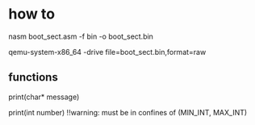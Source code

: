 # how to

nasm boot_sect.asm -f bin -o boot_sect.bin

qemu-system-x86_64 -drive file=boot_sect.bin,format=raw

## functions

print(char* message)

print(int number) !!warning: must be in confines of (MIN_INT, MAX_INT)
